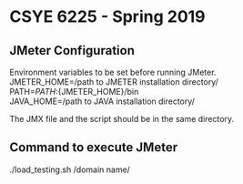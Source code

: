 # CSYE 6225 - Spring 2019

## JMeter Configuration

Environment variables to be set before running JMeter.  
JMETER_HOME=/path to JMETER installation directory/  
PATH=${PATH}:${JMETER_HOME}/bin  
JAVA_HOME=/path to JAVA installation directory/

The JMX file and the script should be in the same directory.

## Command to execute JMeter

./load_testing.sh /domain name/
